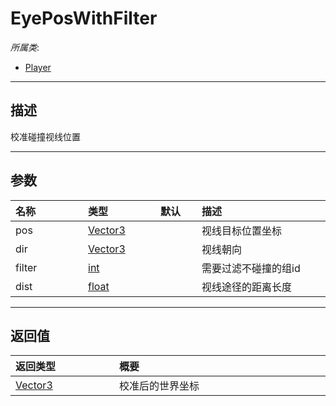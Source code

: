 # EyePosWithFilter

*所属类*:
* [Player](/Api/Classes/GamePlay/Player.md)
------------------------------------------------------------------------------------------
## 描述

校准碰撞视线位置

------------------------------------------------------------------------------------------
## 参数

|<div style="width:100px">名称</div>|<div style="width:100px">类型</div>|<div style="width:50px">默认</div>|<div style="width:350px">描述</div>|
|:---|:---|:---|:---|
|pos|[Vector3](/Api/DataType/Vector3.md)||视线目标位置坐标|
|dir|[Vector3](/Api/DataType/Vector3.md)||视线朝向|
|filter|[int](/Api/DataType/Number.md)||需要过滤不碰撞的组id|
|dist|[float](/Api/DataType/Number.md)||视线途径的距离长度|

------------------------------------------------------------------------------------------
## 返回值

|<div style="width:150px">返回类型</div>|<div style="width:520px">概要</div>|
|:---|:---|
|[Vector3](/Api/DataType/Vector3.md)|校准后的世界坐标|
